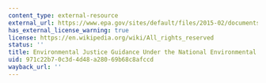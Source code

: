 ```yaml
---
content_type: external-resource
external_url: https://www.epa.gov/sites/default/files/2015-02/documents/ej_guidance_nepa_ceq1297.pdf
has_external_license_warning: true
license: https://en.wikipedia.org/wiki/All_rights_reserved
status: ''
title: Environmental Justice Guidance Under the National Environmental Policy Act
uid: 971c22b7-0c3d-4d48-a280-69b68c8afccd
wayback_url: ''
---
```


